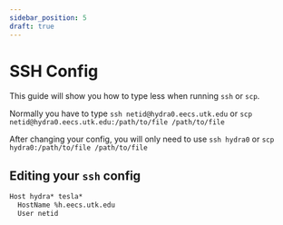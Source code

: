 ```yaml
---
sidebar_position: 5
draft: true
---
```


# SSH Config

This guide will show you how to type less when running `ssh` or `scp`.

Normally you have to type `ssh netid@hydra0.eecs.utk.edu` or `scp netid@hydra0.eecs.utk.edu:/path/to/file /path/to/file`

After changing your config, you will only need to use `ssh hydra0` or `scp hydra0:/path/to/file /path/to/file`

## Editing your `ssh` config

```txt
Host hydra* tesla*
  HostName %h.eecs.utk.edu
  User netid
```
